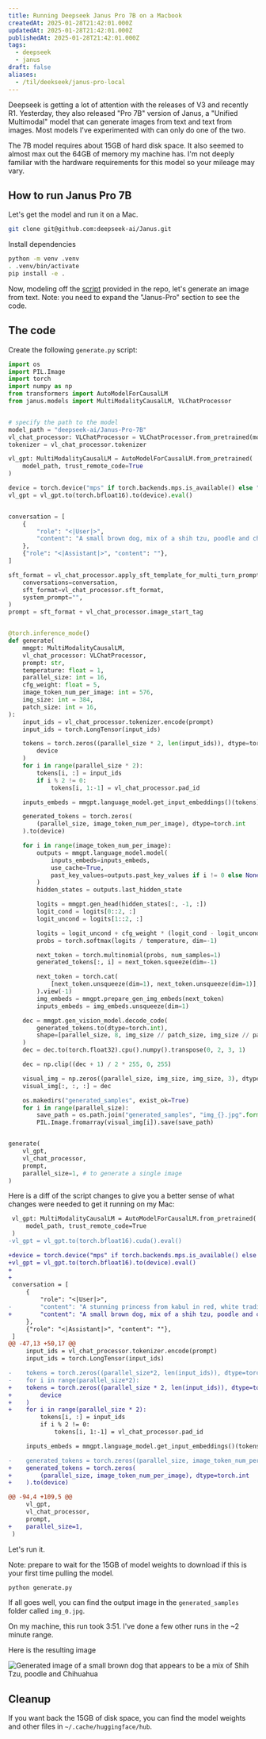 ```yaml
---
title: Running Deepseek Janus Pro 7B on a Macbook
createdAt: 2025-01-28T21:42:01.000Z
updatedAt: 2025-01-28T21:42:01.000Z
publishedAt: 2025-01-28T21:42:01.000Z
tags:
  - deepseek
  - janus
draft: false
aliases:
  - /til/deekseek/janus-pro-local
---
```


Deepseek is getting a lot of attention with the releases of V3 and recently R1.
Yesterday, they also released "Pro 7B" version of Janus, a "Unified Multimodal" model that can generate images from text and text from images.
Most models I've experimented with can only do one of the two.

The 7B model requires about 15GB of hard disk space.
It also seemed to almost max out the 64GB of memory my machine has.
I'm not deeply familiar with the hardware requirements for this model so your mileage may vary.

## How to run Janus Pro 7B

Let's get the model and run it on a Mac.

```sh
git clone git@github.com:deepseek-ai/Janus.git
```

Install dependencies

```sh
python -m venv .venv
. .venv/bin/activate
pip install -e .
```

Now, modeling off the [script](https://github.com/deepseek-ai/Janus/tree/main?tab=readme-ov-file#janus-pro) provided in the repo, let's generate an image from text.
Note: you need to expand the "Janus-Pro" section to see the code.

## The code

Create the following `generate.py` script:

```python
import os
import PIL.Image
import torch
import numpy as np
from transformers import AutoModelForCausalLM
from janus.models import MultiModalityCausalLM, VLChatProcessor


# specify the path to the model
model_path = "deepseek-ai/Janus-Pro-7B"
vl_chat_processor: VLChatProcessor = VLChatProcessor.from_pretrained(model_path)
tokenizer = vl_chat_processor.tokenizer

vl_gpt: MultiModalityCausalLM = AutoModelForCausalLM.from_pretrained(
    model_path, trust_remote_code=True
)

device = torch.device("mps" if torch.backends.mps.is_available() else "cpu")
vl_gpt = vl_gpt.to(torch.bfloat16).to(device).eval()


conversation = [
    {
        "role": "<|User|>",
        "content": "A small brown dog, mix of a shih tzu, poodle and chihuahua",
    },
    {"role": "<|Assistant|>", "content": ""},
]

sft_format = vl_chat_processor.apply_sft_template_for_multi_turn_prompts(
    conversations=conversation,
    sft_format=vl_chat_processor.sft_format,
    system_prompt="",
)
prompt = sft_format + vl_chat_processor.image_start_tag


@torch.inference_mode()
def generate(
    mmgpt: MultiModalityCausalLM,
    vl_chat_processor: VLChatProcessor,
    prompt: str,
    temperature: float = 1,
    parallel_size: int = 16,
    cfg_weight: float = 5,
    image_token_num_per_image: int = 576,
    img_size: int = 384,
    patch_size: int = 16,
):
    input_ids = vl_chat_processor.tokenizer.encode(prompt)
    input_ids = torch.LongTensor(input_ids)

    tokens = torch.zeros((parallel_size * 2, len(input_ids)), dtype=torch.int).to(
        device
    )
    for i in range(parallel_size * 2):
        tokens[i, :] = input_ids
        if i % 2 != 0:
            tokens[i, 1:-1] = vl_chat_processor.pad_id

    inputs_embeds = mmgpt.language_model.get_input_embeddings()(tokens)

    generated_tokens = torch.zeros(
        (parallel_size, image_token_num_per_image), dtype=torch.int
    ).to(device)

    for i in range(image_token_num_per_image):
        outputs = mmgpt.language_model.model(
            inputs_embeds=inputs_embeds,
            use_cache=True,
            past_key_values=outputs.past_key_values if i != 0 else None,
        )
        hidden_states = outputs.last_hidden_state

        logits = mmgpt.gen_head(hidden_states[:, -1, :])
        logit_cond = logits[0::2, :]
        logit_uncond = logits[1::2, :]

        logits = logit_uncond + cfg_weight * (logit_cond - logit_uncond)
        probs = torch.softmax(logits / temperature, dim=-1)

        next_token = torch.multinomial(probs, num_samples=1)
        generated_tokens[:, i] = next_token.squeeze(dim=-1)

        next_token = torch.cat(
            [next_token.unsqueeze(dim=1), next_token.unsqueeze(dim=1)], dim=1
        ).view(-1)
        img_embeds = mmgpt.prepare_gen_img_embeds(next_token)
        inputs_embeds = img_embeds.unsqueeze(dim=1)

    dec = mmgpt.gen_vision_model.decode_code(
        generated_tokens.to(dtype=torch.int),
        shape=[parallel_size, 8, img_size // patch_size, img_size // patch_size],
    )
    dec = dec.to(torch.float32).cpu().numpy().transpose(0, 2, 3, 1)

    dec = np.clip((dec + 1) / 2 * 255, 0, 255)

    visual_img = np.zeros((parallel_size, img_size, img_size, 3), dtype=np.uint8)
    visual_img[:, :, :] = dec

    os.makedirs("generated_samples", exist_ok=True)
    for i in range(parallel_size):
        save_path = os.path.join("generated_samples", "img_{}.jpg".format(i))
        PIL.Image.fromarray(visual_img[i]).save(save_path)


generate(
    vl_gpt,
    vl_chat_processor,
    prompt,
    parallel_size=1, # to generate a single image
)
```

Here is a diff of the script changes to give you a better sense of what changes were needed to get it running on my Mac:

```diff
 vl_gpt: MultiModalityCausalLM = AutoModelForCausalLM.from_pretrained(
     model_path, trust_remote_code=True
 )
-vl_gpt = vl_gpt.to(torch.bfloat16).cuda().eval()

+device = torch.device("mps" if torch.backends.mps.is_available() else "cpu")
+vl_gpt = vl_gpt.to(torch.bfloat16).to(device).eval()
+
+
 conversation = [
     {
         "role": "<|User|>",
-        "content": "A stunning princess from kabul in red, white traditional clothing, blue eyes, brown hair",
+        "content": "A small brown dog, mix of a shih tzu, poodle and chihuahua",
     },
     {"role": "<|Assistant|>", "content": ""},
 ]
@@ -47,13 +50,17 @@
     input_ids = vl_chat_processor.tokenizer.encode(prompt)
     input_ids = torch.LongTensor(input_ids)

-    tokens = torch.zeros((parallel_size*2, len(input_ids)), dtype=torch.int).cuda()
-    for i in range(parallel_size*2):
+    tokens = torch.zeros((parallel_size * 2, len(input_ids)), dtype=torch.int).to(
+        device
+    )
+    for i in range(parallel_size * 2):
         tokens[i, :] = input_ids
         if i % 2 != 0:
             tokens[i, 1:-1] = vl_chat_processor.pad_id

     inputs_embeds = mmgpt.language_model.get_input_embeddings()(tokens)

-    generated_tokens = torch.zeros((parallel_size, image_token_num_per_image), dtype=torch.int).cuda()
+    generated_tokens = torch.zeros(
+        (parallel_size, image_token_num_per_image), dtype=torch.int
+    ).to(device)

@@ -94,4 +109,5 @@
     vl_gpt,
     vl_chat_processor,
     prompt,
+    parallel_size=1,
 )
```
Let's run it.

Note: prepare to wait for the 15GB of model weights to download if this is your first time pulling the model.

```sh
python generate.py
```
If all goes well, you can find the output image in the `generated_samples` folder called `img_0.jpg`.

On my machine, this run took 3:51.
I've done a few other runs in the ~2 minute range.

Here is the resulting image

![Generated image of a small brown dog that appears to be a mix of Shih Tzu, poodle and Chihuahua](images/dog.jpg)

## Cleanup

If you want back the 15GB of disk space, you can find the model weights and other files in `~/.cache/huggingface/hub`.
